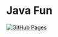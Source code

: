 # Java Fun

[![GitHub Pages](https://github.com/Frank-Mayer/java-fun/actions/workflows/deploy.yml/badge.svg)](https://github.com/Frank-Mayer/java-fun/actions/workflows/deploy.yml)
